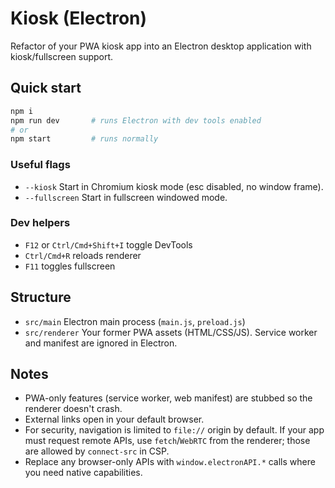 # Kiosk (Electron)

Refactor of your PWA kiosk app into an Electron desktop application with kiosk/fullscreen support.

## Quick start

```bash
npm i
npm run dev       # runs Electron with dev tools enabled
# or
npm start         # runs normally
```

### Useful flags
- `--kiosk`      Start in Chromium kiosk mode (esc disabled, no window frame).
- `--fullscreen` Start in fullscreen windowed mode.

### Dev helpers
- `F12` or `Ctrl/Cmd+Shift+I` toggle DevTools
- `Ctrl/Cmd+R` reloads renderer
- `F11` toggles fullscreen

## Structure
- `src/main`     Electron main process (`main.js`, `preload.js`)
- `src/renderer` Your former PWA assets (HTML/CSS/JS). Service worker and manifest are ignored in Electron.

## Notes

- PWA-only features (service worker, web manifest) are stubbed so the renderer doesn't crash.
- External links open in your default browser.
- For security, navigation is limited to `file://` origin by default. If your app must request remote APIs, use `fetch`/`WebRTC` from the renderer; those are allowed by `connect-src` in CSP.
- Replace any browser-only APIs with `window.electronAPI.*` calls where you need native capabilities.
